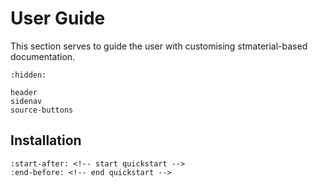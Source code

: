 # User Guide

This section serves to guide the user with customising stmaterial-based documentation. 

```{toctree}
:hidden:

header
sidenav
source-buttons
```

## Installation

```{include} ../../README.md
:start-after: <!-- start quickstart -->
:end-before: <!-- end quickstart -->
```
